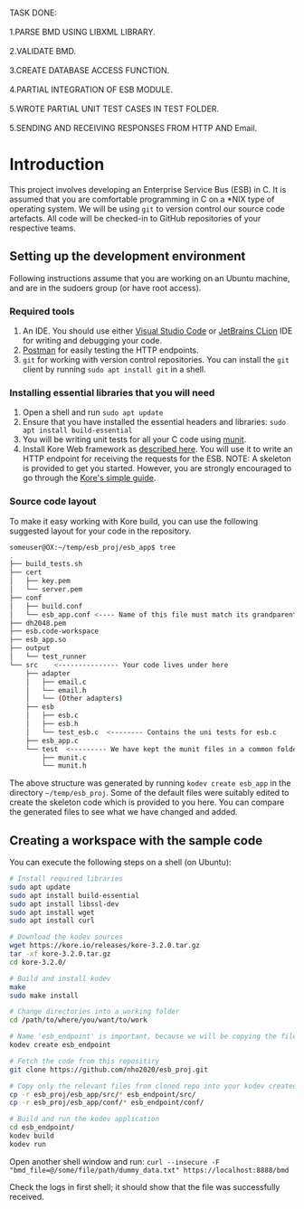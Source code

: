  <br>TASK DONE: <br/>
<br>1.PARSE BMD USING LIBXML LIBRARY. <br/>
<br>2.VALIDATE BMD. <br/>
<br>3.CREATE DATABASE ACCESS FUNCTION. <br/>
<br>4.PARTIAL INTEGRATION OF ESB MODULE. <br/>
<br>5.WROTE PARTIAL UNIT TEST CASES IN TEST FOLDER. <br/>
<br>5.SENDING AND RECEIVING RESPONSES FROM HTTP AND Email. <br/>


# Introduction

This project involves developing an Enterprise Service Bus (ESB) in C. It is assumed that you are comfortable programming in C on a *NIX type of operating system. We will be using `git` to version control our source code artefacts. All code will be checked-in to GitHub repositories of your respective teams.

## Setting up the development environment

Following instructions assume that you are working on an Ubuntu machine, and are in the sudoers group (or have root access).

### Required tools

1. An IDE. You should use either [Visual Studio Code](https://code.visualstudio.com/) or [JetBrains CLion](https://www.jetbrains.com/clion/) IDE for writing and debugging your code.
1. [Postman](https://www.postman.com/downloads/) for easily testing the HTTP endpoints.
1. `git` for working with version control repositories. You can install the `git` client by running `sudo apt install git` in a shell.

### Installing essential libraries that you will need

1. Open a shell and run `sudo apt update`
1. Ensure that you have installed the essential headers and libraries: `sudo apt install build-essential`
1. You will be writing unit tests for all your C code using [munit](https://nemequ.github.io/munit/#getting-started).
1. Install Kore Web framework as [described here](https://docs.kore.io/3.3.1/install.html). You will use it to write an HTTP endpoint for receiving the requests for the ESB.
NOTE: A skeleton is provided to get you started. However, you are strongly encouraged to go through the [Kore's simple guide](https://docs.kore.io/3.3.1/).

### Source code layout

To make it easy working with Kore build, you can use the following suggested layout for your code in the repository.

```bash
someuser@OX:~/temp/esb_proj/esb_app$ tree
.
├── build_tests.sh
├── cert
│   ├── key.pem
│   └── server.pem
├── conf
│   ├── build.conf
│   └── esb_app.conf <---- Name of this file must match its grandparent folder name
├── dh2048.pem
├── esb.code-workspace
├── esb_app.so
├── output
│   └── test_runner
└── src    <--------------- Your code lives under here
    ├── adapter
    │   ├── email.c
    │   └── email.h
    │   └── (Other adapters)
    ├── esb
    │   ├── esb.c
    │   ├── esb.h
    │   └── test_esb.c  <-------- Contains the uni tests for esb.c
    ├── esb_app.c
    └── test  <--------- We have kept the munit files in a common folder.
        ├── munit.c
        └── munit.h
```

The above structure was generated by running `kodev create esb_app` in the directory `~/temp/esb_proj`. Some of the default files were suitably edited to create the skeleton code which is provided to you here. You can compare the generated files to see what we have changed and added.

## Creating a workspace with the sample code

You can execute the following steps on a shell (on Ubuntu):
```bash
# Install required libraries
sudo apt update
sudo apt install build-essential
sudo apt install libssl-dev
sudo apt install wget
sudo apt install curl

# Download the kodev sources
wget https://kore.io/releases/kore-3.2.0.tar.gz
tar -xf kore-3.2.0.tar.gz
cd kore-3.2.0/

# Build and install kodev
make
sudo make install

# Change directories into a working folder
cd /path/to/where/you/want/to/work

# Name 'esb_endpoint' is important, because we will be copying the files from this repo
kodev create esb_endpoint

# Fetch the code from this repositiry
git clone https://github.com/nho2020/esb_proj.git

# Copy only the relevant files from cloned repo into your kodev created one
cp -r esb_proj/esb_app/src/* esb_endpoint/src/
cp -r esb_proj/esb_app/conf/* esb_endpoint/conf/

# Build and run the kodev application
cd esb_endpoint/
kodev build
kodev run
```

Open another shell window and run:
`curl --insecure -F "bmd_file=@/some/file/path/dummy_data.txt" https://localhost:8888/bmd`

Check the logs in first shell; it should show that the file was successfully received.

